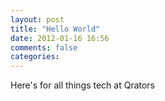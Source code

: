 ```yaml
---
layout: post
title: "Hello World"
date: 2012-01-16 16:56
comments: false
categories: 
---
```

Here's for all things tech at Qrators